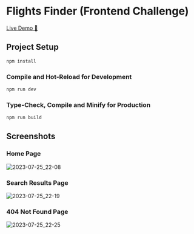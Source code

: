 # Flights Finder (Frontend Challenge)

[Live Demo 🚀](https://darkmyes.github.io/digital_root_frontend_challenge/)

## Project Setup

```sh
npm install
```

### Compile and Hot-Reload for Development

```sh
npm run dev
```

### Type-Check, Compile and Minify for Production

```sh
npm run build
```

## Screenshots

### Home Page

![2023-07-25_22-08](https://github.com/Darkmyes/digital_root_frontend_challenge/assets/30057827/8376da4d-f266-4543-8d6b-65a118d32baa)

### Search Results Page

![2023-07-25_22-19](https://github.com/Darkmyes/digital_root_frontend_challenge/assets/30057827/009c4751-8225-4568-a0df-ffbf4d046a0f)

### 404 Not Found Page

![2023-07-25_22-25](https://github.com/Darkmyes/digital_root_frontend_challenge/assets/30057827/ae83f3df-f200-4037-a7a1-d8b00a118315)
